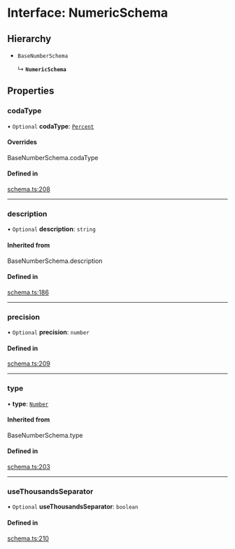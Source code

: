 # Interface: NumericSchema

## Hierarchy

- `BaseNumberSchema`

  ↳ **`NumericSchema`**

## Properties

### codaType

• `Optional` **codaType**: [`Percent`](../enums/ValueHintType.md#percent)

#### Overrides

BaseNumberSchema.codaType

#### Defined in

[schema.ts:208](https://github.com/coda/packs-sdk/blob/main/schema.ts#L208)

___

### description

• `Optional` **description**: `string`

#### Inherited from

BaseNumberSchema.description

#### Defined in

[schema.ts:186](https://github.com/coda/packs-sdk/blob/main/schema.ts#L186)

___

### precision

• `Optional` **precision**: `number`

#### Defined in

[schema.ts:209](https://github.com/coda/packs-sdk/blob/main/schema.ts#L209)

___

### type

• **type**: [`Number`](../enums/ValueType.md#number)

#### Inherited from

BaseNumberSchema.type

#### Defined in

[schema.ts:203](https://github.com/coda/packs-sdk/blob/main/schema.ts#L203)

___

### useThousandsSeparator

• `Optional` **useThousandsSeparator**: `boolean`

#### Defined in

[schema.ts:210](https://github.com/coda/packs-sdk/blob/main/schema.ts#L210)
